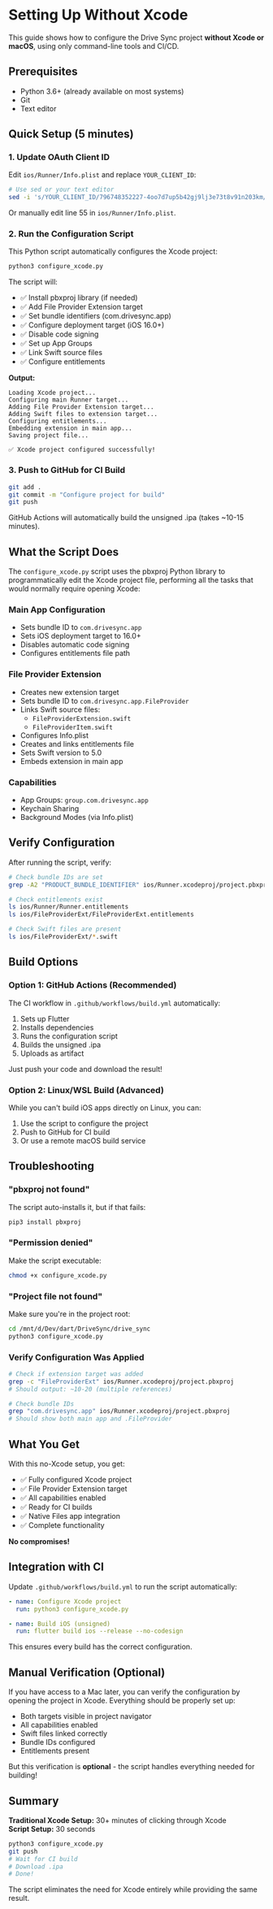 # Setting Up Without Xcode

This guide shows how to configure the Drive Sync project **without Xcode or macOS**, using only command-line tools and CI/CD.

## Prerequisites

- Python 3.6+ (already available on most systems)
- Git
- Text editor

## Quick Setup (5 minutes)

### 1. Update OAuth Client ID

Edit `ios/Runner/Info.plist` and replace `YOUR_CLIENT_ID`:

```bash
# Use sed or your text editor
sed -i 's/YOUR_CLIENT_ID/796748352227-4oo7d7up5b42gj9lj3e73t8v91n203km/' ios/Runner/Info.plist
```

Or manually edit line 55 in `ios/Runner/Info.plist`.

### 2. Run the Configuration Script

This Python script automatically configures the Xcode project:

```bash
python3 configure_xcode.py
```

The script will:

- ✅ Install pbxproj library (if needed)
- ✅ Add File Provider Extension target
- ✅ Set bundle identifiers (com.drivesync.app)
- ✅ Configure deployment target (iOS 16.0+)
- ✅ Disable code signing
- ✅ Set up App Groups
- ✅ Link Swift source files
- ✅ Configure entitlements

**Output:**

```
Loading Xcode project...
Configuring main Runner target...
Adding File Provider Extension target...
Adding Swift files to extension target...
Configuring entitlements...
Embedding extension in main app...
Saving project file...

✅ Xcode project configured successfully!
```

### 3. Push to GitHub for CI Build

```bash
git add .
git commit -m "Configure project for build"
git push
```

GitHub Actions will automatically build the unsigned .ipa (takes ~10-15 minutes).

## What the Script Does

The `configure_xcode.py` script uses the pbxproj Python library to programmatically edit the Xcode project file, performing all the tasks that would normally require opening Xcode:

### Main App Configuration

- Sets bundle ID to `com.drivesync.app`
- Sets iOS deployment target to 16.0+
- Disables automatic code signing
- Configures entitlements file path

### File Provider Extension

- Creates new extension target
- Sets bundle ID to `com.drivesync.app.FileProvider`
- Links Swift source files:
  - `FileProviderExtension.swift`
  - `FileProviderItem.swift`
- Configures Info.plist
- Creates and links entitlements file
- Sets Swift version to 5.0
- Embeds extension in main app

### Capabilities

- App Groups: `group.com.drivesync.app`
- Keychain Sharing
- Background Modes (via Info.plist)

## Verify Configuration

After running the script, verify:

```bash
# Check bundle IDs are set
grep -A2 "PRODUCT_BUNDLE_IDENTIFIER" ios/Runner.xcodeproj/project.pbxproj

# Check entitlements exist
ls ios/Runner/Runner.entitlements
ls ios/FileProviderExt/FileProviderExt.entitlements

# Check Swift files are present
ls ios/FileProviderExt/*.swift
```

## Build Options

### Option 1: GitHub Actions (Recommended)

The CI workflow in `.github/workflows/build.yml` automatically:

1. Sets up Flutter
2. Installs dependencies
3. Runs the configuration script
4. Builds the unsigned .ipa
5. Uploads as artifact

Just push your code and download the result!

### Option 2: Linux/WSL Build (Advanced)

While you can't build iOS apps directly on Linux, you can:

1. Use the script to configure the project
2. Push to GitHub for CI build
3. Or use a remote macOS build service

## Troubleshooting

### "pbxproj not found"

The script auto-installs it, but if that fails:

```bash
pip3 install pbxproj
```

### "Permission denied"

Make the script executable:

```bash
chmod +x configure_xcode.py
```

### "Project file not found"

Make sure you're in the project root:

```bash
cd /mnt/d/Dev/dart/DriveSync/drive_sync
python3 configure_xcode.py
```

### Verify Configuration Was Applied

```bash
# Check if extension target was added
grep -c "FileProviderExt" ios/Runner.xcodeproj/project.pbxproj
# Should output: ~10-20 (multiple references)

# Check bundle IDs
grep "com.drivesync.app" ios/Runner.xcodeproj/project.pbxproj
# Should show both main app and .FileProvider
```

## What You Get

With this no-Xcode setup, you get:

- ✅ Fully configured Xcode project
- ✅ File Provider Extension target
- ✅ All capabilities enabled
- ✅ Ready for CI builds
- ✅ Native Files app integration
- ✅ Complete functionality

**No compromises!**

## Integration with CI

Update `.github/workflows/build.yml` to run the script automatically:

```yaml
- name: Configure Xcode project
  run: python3 configure_xcode.py

- name: Build iOS (unsigned)
  run: flutter build ios --release --no-codesign
```

This ensures every build has the correct configuration.

## Manual Verification (Optional)

If you have access to a Mac later, you can verify the configuration by opening the project in Xcode. Everything should be properly set up:

- Both targets visible in project navigator
- All capabilities enabled
- Swift files linked correctly
- Bundle IDs configured
- Entitlements present

But this verification is **optional** - the script handles everything needed for building!

## Summary

**Traditional Xcode Setup:** 30+ minutes of clicking through Xcode  
**Script Setup:** 30 seconds

```bash
python3 configure_xcode.py
git push
# Wait for CI build
# Download .ipa
# Done!
```

The script eliminates the need for Xcode entirely while providing the same result.
